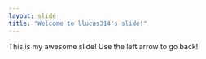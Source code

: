 ```yaml
---
layout: slide
title: "Welcome to llucas314's slide!"
---
```

This is my awesome slide!
Use the left arrow to go back!

